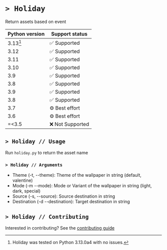 # `> Holiday`
Return assets based on event

| Python version | Support status               |
| -------------- | ---------------------------- |
| 3.13[^1]       | :white_check_mark: Supported |
| 3.12           | :white_check_mark: Supported |
| 3.11           | :white_check_mark: Supported |
| 3.10           | :white_check_mark: Supported |
| 3.9            | :white_check_mark: Supported |
| 3.8            | :white_check_mark: Supported |
| 3.9            | :white_check_mark: Supported |
| 3.8            | :white_check_mark: Supported |
| 3.7            | :gear: Best effort           |
| 3.6            | :gear: Best effort           |
| =<3.5          | :x: Not Supported            |

## `> Holiday // Usage`
Run `holiday.py` to return the asset name

### `> Holiday // Arguments`
- Theme (-t, --theme): Theme of the wallpaper in string (default, valentine)
- Mode (-m --mode): Mode or Variant of the wallpaper in string (light, dark, special)
- Source (-s, --source): Source destination in string
- Destination (-d --destination): Target destination in string

## `> Holiday // Contributing`
Interested in contributing? See the [contributing guide](docs/CONTRIBUTING.md)

[^1]: Holiday was tested on Python 3.13.0a4 with no issues.
